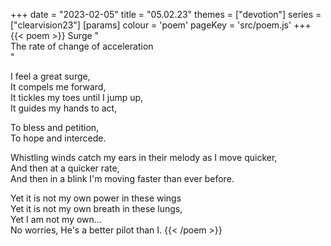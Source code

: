 +++
date = "2023-02-05"
title = "05.02.23"
themes = ["devotion"]
series = ["clearvision23"]
[params]
  colour = 'poem'
  pageKey = 'src/poem.js'
+++
{{< poem >}}
Surge "  
The rate of change of acceleration  
"  
  
I feel a great surge,  
It compels me forward,  
It tickles my toes until I jump up,  
It guides my hands to act,  
  
To bless and petition,  
To hope and intercede.  
  
Whistling winds catch my ears in their melody as I move quicker,  
And then at a quicker rate,  
And then in a blink I'm moving faster than ever before.  
  
Yet it is not my own power in these wings  
Yet it is not my own breath in these lungs,  
Yet I am not my own...  
No worries, He's a better pilot than I.
{{< /poem >}}